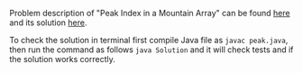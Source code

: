 Problem description of "Peak Index in a Mountain Array" can be found [here](https://leetcode.com/problems/peak-index-in-a-mountain-array/description/) and its solution [here](https://github.com/aurimas13/Solutions-To-Problems/blob/main/LeetCode/Java%20Solutions/Peak%20Index%20in%20a%20Mountain%20Array/peak.java).

To check the solution in terminal first compile Java file as `javac peak.java`, then run the command as follows `java Solution` and it will check tests and if the solution works correctly.
